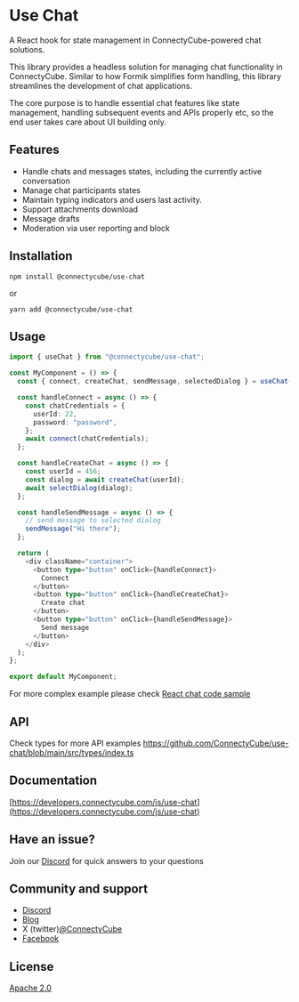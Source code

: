 # Use Chat

A React hook for state management in ConnectyCube-powered chat solutions.

This library provides a headless solution for managing chat functionality in ConnectyCube. Similar to how Formik simplifies form handling, this library streamlines the development of chat applications.

The core purpose is to handle essential chat features like state management, handling subsequent events and APIs properly etc, so the end user takes care about UI building only.

## Features

- Handle chats and messages states, including the currently active conversation
- Manage chat participants states
- Maintain typing indicators and users last activity.
- Support attachments download
- Message drafts
- Moderation via user reporting and block

## Installation

```
npm install @connectycube/use-chat
```

or

```
yarn add @connectycube/use-chat
```

## Usage

```ts
import { useChat } from "@connectycube/use-chat";

const MyComponent = () => {
  const { connect, createChat, sendMessage, selectedDialog } = useChat();

  const handleConnect = async () => {
    const chatCredentials = {
      userId: 22,
      password: "password",
    };
    await connect(chatCredentials);
  };

  const handleCreateChat = async () => {
    const userId = 456;
    const dialog = await createChat(userId);
    await selectDialog(dialog);
  };

  const handleSendMessage = async () => {
    // send message to selected dialog
    sendMessage("Hi there");
  };

  return (
    <div className="container">
      <button type="button" onClick={handleConnect}>
        Connect
      </button>
      <button type="button" onClick={handleCreateChat}>
        Create chat
      </button>
      <button type="button" onClick={handleSendMessage}>
        Send message
      </button>
    </div>
  );
};

export default MyComponent;
```

For more complex example please check [React chat code sample](https://github.com/ConnectyCube/connectycube-web-samples/tree/master/chat-react)

## API

Check types for more API examples https://github.com/ConnectyCube/use-chat/blob/main/src/types/index.ts

## Documentation 

[https://developers.connectycube.com/js/use-chat](https://developers.connectycube.com/js/use-chat)

## Have an issue?

Join our [Discord](https://discord.gg/wDwbvJmD) for quick answers to your questions

## Community and support

- [Discord](https://discord.gg/tEnXnp2M)
- [Blog](https://connectycube.com/blog)
- X (twitter)[@ConnectyCube](https://x.com/ConnectyCube)
- [Facebook](https://www.facebook.com/ConnectyCube)

## License

[Apache 2.0](https://github.com/connectycube/use-chat/blob/main/LICENSE)
